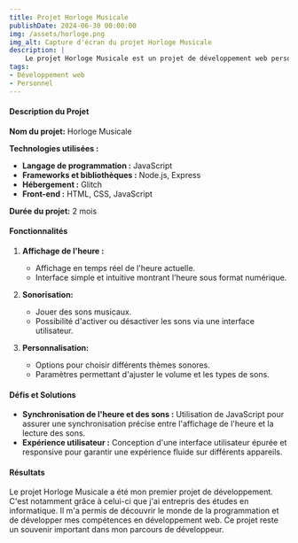 ```yaml
---
title: Projet Horloge Musicale
publishDate: 2024-06-30 00:00:00
img: /assets/horloge.png
img_alt: Capture d'écran du projet Horloge Musicale
description: |
    Le projet Horloge Musicale est un projet de développement web personnel que j'ai réalisé pour m'entraîner à la programmation, en tant que débutant. Il s'agit d'une horloge en ligne qui permet de consulter l'heure et d'écouter de la musique en même temps.
tags:
- Développement web
- Personnel
---
```


#### Description du Projet

**Nom du projet:** Horloge Musicale

**Technologies utilisées :**
- **Langage de programmation :** JavaScript
- **Frameworks et bibliothèques :** Node.js, Express
- **Hébergement :** Glitch
- **Front-end :** HTML, CSS, JavaScript

**Durée du projet:** 2 mois

#### Fonctionnalités

1. **Affichage de l'heure :**
    - Affichage en temps réel de l'heure actuelle.
    - Interface simple et intuitive montrant l'heure sous format numérique.

2. **Sonorisation:**
    - Jouer des sons musicaux.
    - Possibilité d'activer ou désactiver les sons via une interface utilisateur.

3. **Personnalisation:**
    - Options pour choisir différents thèmes sonores.
    - Paramètres permettant d'ajuster le volume et les types de sons.

#### Défis et Solutions

- **Synchronisation de l'heure et des sons :** Utilisation de JavaScript pour assurer une synchronisation précise entre l'affichage de l'heure et la lecture des sons.
- **Expérience utilisateur :** Conception d'une interface utilisateur épurée et responsive pour garantir une expérience fluide sur différents appareils.

#### Résultats

Le projet Horloge Musicale a été mon premier projet de développement. C'est notamment grâce à celui-ci que j'ai entrepris des études en informatique. Il m'a permis de découvrir le monde de la programmation et de développer mes compétences en développement web. Ce projet reste un souvenir important dans mon parcours de développeur.
```